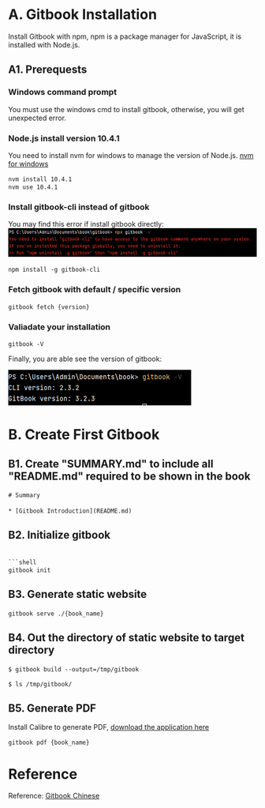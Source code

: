 # A. Gitbook Installation

Install Gitbook with npm, npm is a package manager for JavaScript, it is installed with Node.js.

## A1. Prerequests

### Windows command prompt

You must use the windows cmd to install gitbook, otherwise, you will get unexpected error.

### Node.js install version 10.4.1

You need to install nvm for windows to manage the version of
Node.js. [nvm for windows](https://github.com/coreybutler/nvm-windows/releases)

```shell
nvm install 10.4.1
nvm use 10.4.1
```

### Install gitbook-cli instead of gitbook

You may find this error if install gitbook directly:
![img.png](img.png)

```shell
npm install -g gitbook-cli
```

### Fetch gitbook with default / specific version

```shell
gitbook fetch {version}
```

### Valiadate your installation

```shell
gitbook -V
```

Finally, you are able see the version of gitbook:

![img_1.png](img_1.png)

# B. Create First Gitbook 

## B1. Create "SUMMARY.md" to include all "README.md" required to be shown in the book
```readme
# Summary

* [Gitbook Introduction](README.md)
```
## B2. Initialize gitbook

```shell

```shell
gitbook init
```

## B3. Generate static website

```shell
gitbook serve ./{book_name}
```

## B4. Out the directory of static website to target directory

```shell
$ gitbook build --output=/tmp/gitbook
```

```shell
$ ls /tmp/gitbook/
```

## B5. Generate PDF
Install Calibre to generate PDF, [download the application here](https://calibre-ebook.com/download_windows64)

```shell
gitbook pdf {book_name}
```

# Reference

Reference: [Gitbook Chinese](https://tonydeng.github.io/gitbook-zh/gitbook-howtouse/howtouse/gitbookinstall.html)
